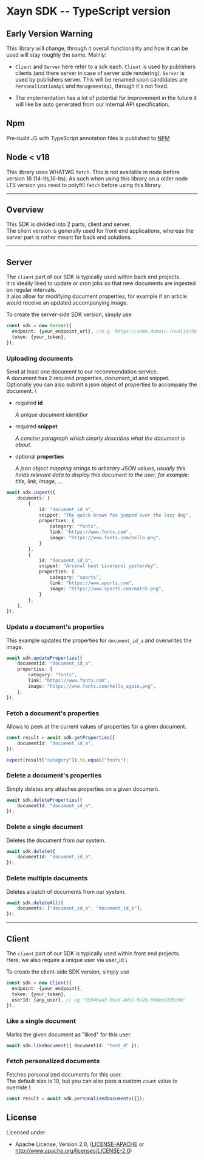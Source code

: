 # Xayn SDK -- TypeScript version

## Early Version Warning

This library will change, through it overall functionality
and how it can be used will stay roughly the same. Mainly:

- `Client` and `Server` here refer to a sdk each. `Client` is used by publishers
  clients (and there server in case of server side rendering). `Server` is used
  by publishers server. This will be renamed soon candidates are `PersonalizationApi`
  and `ManagementApi`, through it's not fixed.

- The implementation has a lot of potential for improvement in the future it will
  like be auto generated from our internal API specification.


## Npm

Pre-build JS with TypeScript annotation files is published to [NPM](https://www.npmjs.com/package/xayn_ts_sdk)

## Node < v18

This library uses WHATWG `fetch`. This is not available in node before version 18 (14-lts,16-lts). As such when using this library on a older node LTS version you need to polyfill `fetch` before using this library.

___

## Overview

This SDK is divided into 2 parts, client and server.\
The client version is generally used for front end applications, whereas the server part is rather meant for back end solutions.

___

## Server
The ```client``` part of our SDK is typically used within back end projects.\
It is ideally liked to update or cron jobs so that new documents are ingested on regular intervals.\
It also allow for modifying document properties, for example if an article would receive an updated accompanying image.

To create the server-side SDK version, simply use

```typescript
const sdk = new Server({
  endpoint: {your_endpoint_url}, //e.g. https://some.domain.invalid/default
  token: {your_token},
});
```

### Uploading documents
Send at least one document to our recommendation service.\
A document has 2 required properties, document_id and snippet.\
Optionally you can also submit a json object of properties to accompany the document.
\
<ul>
    <li>
        <p>required <b>id</b></p>
        <p><i>A unique document identifier</i></p>
    </li>
    <li>
        <p>required <b>snippet</b></p>
        <p><i>A concise paragraph which clearly describes what the document is about.</i></p>
    </li>
    <li>
        <p>optional <b>properties</b></p>
        <p><i>A json object mapping strings to arbitrary JSON values, usually this holds relevant data to display this document to the user, for example: title, link, image, ...</i></p>
    </li>
</ul>

```typescript
await sdk.ingest({
    documents: [
        {
            id: "document_id_a",
            snippet: "The quick brown fox jumped over the lazy dog",
            properties: {
                category: "fonts",
                link: "https://www.fonts.com",
                image: "https://www.fonts.com/hello.png",
            }
        },
        {
            id: "document_id_b",
            snippet: "Arsenal beat Liverpool yesterday",
            properties: {
                category: "sports",
                link: "https://www.sports.com",
                image: "https://www.sports.com/match.png",
            }
        },
    ],
});
```

### Update a document's properties

This example updates the properties for ```document_id_a``` and overwrites the image.

```typescript
await sdk.updateProperties({
    documentId: "document_id_a",
    properties: {
        category: "fonts",
        link: "https://www.fonts.com",
        image: "https://www.fonts.com/hello_again.png",
    },
});
```

### Fetch a document's properties

Allows to peek at the current values of properties for a given document.

```typescript
const result = await sdk.getProperties({
    documentId: "document_id_a",
});

expect(result["category"]).to.equal("fonts");
```

### Delete a document's properties

Simply deletes any attaches properties on a given document.

```typescript
await sdk.deleteProperties({
    documentId: "document_id_a",
});
```

### Delete a single document

Deletes the document from our system.

```typescript
await sdk.delete({
    documentId: "document_id_a",
});
```

### Delete multiple documents

Deletes a batch of documents from our system.

```typescript
await sdk.deleteAll({
    documents: ["document_id_a", "document_id_b"],
});
```

___

## Client

The ```client``` part of our SDK is typically used within front end projects.\
Here, we also require a unique user via user_id.\

To create the client-side SDK version, simply use

```typescript
const sdk = new Client({
  endpoint: {your_endpoint},
  token: {your_token},
  userId: {any_user}, // eg "35940aa3-95ad-4dc2-9a2b-000eed135e9b"
});
```

### Like a single document

Marks the given document as "liked" for this user.

```typescript
await sdk.likeDocument({ documentId: "test_d" });
```

### Fetch personalized documents

Fetches personalized documents for this user.\
The default size is 10, but you can also pass a custom ```count``` value to override.\

```typescript
const result = await sdk.personalizedDocuments({});
```

License
--------

Licensed under

- Apache License, Version 2.0, ([LICENSE-APACHE](LICENSE-APACHE) or http://www.apache.org/licenses/LICENSE-2.0)
